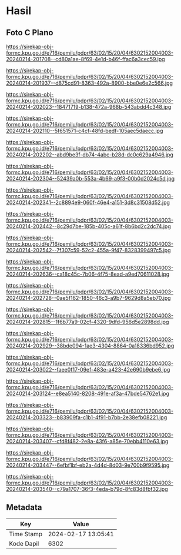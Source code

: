 # Hasil

## Foto C Plano

https://sirekap-obj-formc.kpu.go.id/e716/pemilu/pdpr/63/02/15/20/04/6302152004003-20240214-201708--cd80a1ae-8f69-4e1d-b46f-ffac6a3cec59.jpg

https://sirekap-obj-formc.kpu.go.id/e716/pemilu/pdpr/63/02/15/20/04/6302152004003-20240214-201937--d875cd91-8363-492a-8900-bbe0e6e2c566.jpg

https://sirekap-obj-formc.kpu.go.id/e716/pemilu/pdpr/63/02/15/20/04/6302152004003-20240214-202023--18471719-b138-472a-968b-543abdd4c348.jpg

https://sirekap-obj-formc.kpu.go.id/e716/pemilu/pdpr/63/02/15/20/04/6302152004003-20240214-202110--5f651571-c4cf-48fd-bedf-105aec5daecc.jpg

https://sirekap-obj-formc.kpu.go.id/e716/pemilu/pdpr/63/02/15/20/04/6302152004003-20240214-202202--abd9be3f-db74-4abc-b28d-dc0c629a4946.jpg

https://sirekap-obj-formc.kpu.go.id/e716/pemilu/pdpr/63/02/15/20/04/6302152004003-20240214-202304--52439a0b-553a-4b69-a9f3-00b0d2024c5d.jpg

https://sirekap-obj-formc.kpu.go.id/e716/pemilu/pdpr/63/02/15/20/04/6302152004003-20240214-202341--2c8894e9-060f-46e4-a151-3d8c31508d52.jpg

https://sirekap-obj-formc.kpu.go.id/e716/pemilu/pdpr/63/02/15/20/04/6302152004003-20240214-202442--8c29d7be-185b-405c-a61f-8b6bd2c2dc74.jpg

https://sirekap-obj-formc.kpu.go.id/e716/pemilu/pdpr/63/02/15/20/04/6302152004003-20240214-202542--7f307c59-52c2-455a-9f47-8328399497c5.jpg

https://sirekap-obj-formc.kpu.go.id/e716/pemilu/pdpr/63/02/15/20/04/6302152004003-20240214-202636--ca18c45c-7b06-4f75-8ead-a9ed70611028.jpg

https://sirekap-obj-formc.kpu.go.id/e716/pemilu/pdpr/63/02/15/20/04/6302152004003-20240214-202728--0ae5f162-1850-46c3-a9b7-9629d8a5eb70.jpg

https://sirekap-obj-formc.kpu.go.id/e716/pemilu/pdpr/63/02/15/20/04/6302152004003-20240214-202815--1f6b77a9-02cf-4320-9dfd-956d5e2898dd.jpg

https://sirekap-obj-formc.kpu.go.id/e716/pemilu/pdpr/63/02/15/20/04/6302152004003-20240214-202929--38bde094-1ae3-4304-8864-0a18336bd952.jpg

https://sirekap-obj-formc.kpu.go.id/e716/pemilu/pdpr/63/02/15/20/04/6302152004003-20240214-203022--faee0f17-09ef-483e-a423-42e690b9ebe6.jpg

https://sirekap-obj-formc.kpu.go.id/e716/pemilu/pdpr/63/02/15/20/04/6302152004003-20240214-203124--e8ea5140-8208-491e-af3a-47bde54762e1.jpg

https://sirekap-obj-formc.kpu.go.id/e716/pemilu/pdpr/63/02/15/20/04/6302152004003-20240214-203323--b83909fa-c1b1-4f91-b7bb-2e38efb08221.jpg

https://sirekap-obj-formc.kpu.go.id/e716/pemilu/pdpr/63/02/15/20/04/6302152004003-20240214-203407--cfd8f482-2e8a-43f6-a85e-70ebb4110e63.jpg

https://sirekap-obj-formc.kpu.go.id/e716/pemilu/pdpr/63/02/15/20/04/6302152004003-20240214-203447--6efbf1bf-eb2a-4d4d-8d03-9e700b9f9595.jpg

https://sirekap-obj-formc.kpu.go.id/e716/pemilu/pdpr/63/02/15/20/04/6302152004003-20240214-203540--c79a1707-36f3-4eda-b79d-8fc83d8fbf32.jpg


## Metadata

| Key        | Value               |
| ---------- | ------------------- |
| Time Stamp | 2024-02-17 13:05:41 |
| Kode Dapil | 6302                |



